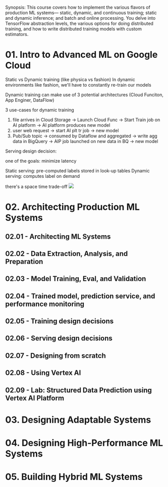 Synopsis: This course covers how to implement the various flavors of production ML systems— static, dynamic, and continuous training; static and dynamic inference; and batch and online processing. You delve into TensorFlow abstraction levels, the various options for doing distributed training, and how to write distributed training models with custom estimators.

# 01. Intro to Advanced ML on Google Cloud

Static vs Dynamic training (like physica vs fashion) In dynamic environments like fashion, we'll have to constantly re-train our models

Dynamic training can make use of 3 potential architectures (Cloud Funciton, App Enginer, DataFlow)

3 use-cases for dynamic training

1. file arrives in Cloud Storage -> Launch Cloud Func -> Start Train job on AI platform -> AI platform produces new model
2. user web request -> start AI plt tr job -> new model
3. Pub/Sub topic -> consumed by Dataflow and aggregated -> write agg data in BigQuery -> AIP job launched on new data in BQ -> new model

Serving design decision:

one of the goals: minimize latency

Static serving: pre-computed labels stored in look-up tables Dynamic serving: computes label on demand

there's a space time trade-off 
![](Pasted%20image%2020230204191816.png)


# 02. Architecting Production ML Systems

## 02.01 - Architecting ML Systems 
## 02.02 - Data Extraction, Analysis, and Preparation
## 02.03 - Model Training, Eval, and Validation
## 02.04 - Trained model, prediction service, and performance monitoring
## 02.05 - Training design decisions
## 02.06 - Serving design decisions
## 02.07 - Designing from scratch
## 02.08 - Using Vertex AI
## 02.09 - Lab: Structured Data Prediction using Vertex AI Platform

# 03. Designing Adaptable Systems
# 04. Designing High-Performance ML Systems
# 05. Building Hybrid ML Systems

